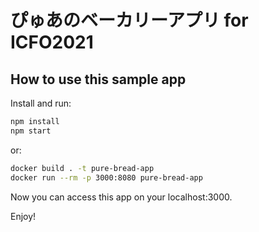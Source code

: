 # ぴゅあのベーカリーアプリ for ICFO2021

## How to use this sample app

Install and run:

```sh
npm install
npm start
```

or:

```sh
docker build . -t pure-bread-app
docker run --rm -p 3000:8080 pure-bread-app
```

Now you can access this app on your localhost:3000.

Enjoy!
